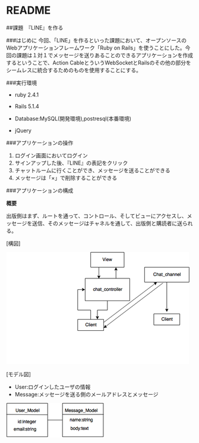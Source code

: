 # README

##課題　『LINE』を作る

###はじめに
今回、「LINE」を作るといった課題において、オープンソースのWebアプリケーションフレームワーク「Ruby on Rails」を使うことにした。今回の課題は１対１でメッセージを送りあることのできるアプリケーションを作成するということで、Action CableとういうWebSocketとRailsのその他の部分をシームレスに統合するためのものを使用することにする。

###実行環境

* ruby 2.4.1

* Rails 5.1.4

* Database:MySQL(開発環境),postresql(本番環境)

* jQuery

###アプリケーションの操作
1. ログイン画面においてログイン
2. サインアップした後、『LINE』の表記をクリック
3. チャットルームに行くことができ、メッセージを送ることができる
4. メッセージは「×」で削除することができる

###アプリケーションの構成

**概要**

出版側はまず、ルートを通って、コントロール、そしてビューにアクセスし、メッセージを送信、そのメッセージはチャネルを通して、出版側と購読者に送られる。



[構図]

![](ActionCable.png)

[モデル図]

* User:ログインしたユーザの情報
* Message:メッセージを送る側のメールアドレスとメッセージ

![](ActionCableModel.png)



